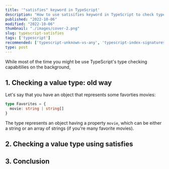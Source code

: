 ```yaml
---
title: '"satisfies" keyword in TypeScript'
description: "How to use satisifies keyword in TypeScript to check type compatibility in TypeScript"  
published: "2022-10-06"
modified: "2022-10-06"
thumbnail: "./images/cover-2.png"
slug: typescript-satisfies
tags: ['typescript']
recommended: ['typescript-unknown-vs-any', 'typescript-index-signatures']
type: post
---
```


While most of the time you might be use TypeScript's type checking capabitilies on the background,

## 1. Checking a value type: old way

Let's say that you have an object that represents some favorties movies:

```ts twoslash
type Favorites = {
  movie: string | string[]
}
```

The type represents an object having a property `movie`, which can be either a string or an array of strings (if you're many favorite movies).

## 2. Checking a value type using satisfies



## 3. Conclusion